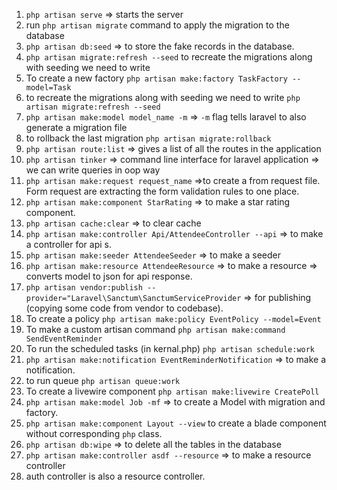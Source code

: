 1. `php artisan serve` => starts the server
2.  run `php artisan migrate` command to apply the migration to the database 
3. `php artisan db:seed` => to store the fake records in the database.
4. `php artisan migrate:refresh --seed` to recreate the migrations along with seeding we need to write
5. To create a new factory `php artisan make:factory TaskFactory --model=Task`
6. to recreate the migrations along with seeding we need to write `php artisan migrate:refresh --seed`
7. `php artisan make:model model_name -m` => `-m` flag tells laravel to also generate a migration file
8. to rollback the last migration `php artisan migrate:rollback`
9. `php artisan route:list` => gives a list of all the routes in the application
10. `php artisan tinker` => command line interface for laravel application => we can write queries in oop way
11. `php artisan make:request request_name` =>to create a from request file. Form request are extracting the form validation rules to one place. 
12. `php artisan make:component StarRating` => to make a star rating component.
13. `php artisan cache:clear` => to clear cache
14. `php artisan make:controller Api/AttendeeController --api` => to make a controller for api s.
15. `php artisan make:seeder AttendeeSeeder` => to make a seeder
16. `php artisan make:resource AttendeeResource` => to make a resource => converts model to json for api response.
17. `php artisan vendor:publish --provider="Laravel\Sanctum\SanctumServiceProvider` => for publishing (copying some code from vendor to codebase).
18. To create a policy `php artisan make:policy EventPolicy --model=Event`
19. To make a custom artisan command `php artisan make:command SendEventReminder`
20. To run the scheduled tasks (in kernal.php) `php artisan schedule:work`
21. `php artisan make:notification EventReminderNotification` => to make a notification.
22. to run queue `php artisan queue:work`
23. To create a livewire component `php artisan make:livewire CreatePoll`
24. `php artisan make:model Job -mf` => to create a Model with migration and factory.
25. `php artisan make:component Layout --view` to create a blade component without corresponding `php` class.
26. `php artisan db:wipe` => to delete all the tables in the database
27. `php artisan make:controller asdf --resource` => to make a resource controller
28. auth controller is also a resource controller.

